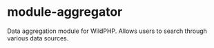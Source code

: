 # module-aggregator
Data aggregation module for WildPHP. Allows users to search through various data sources.

